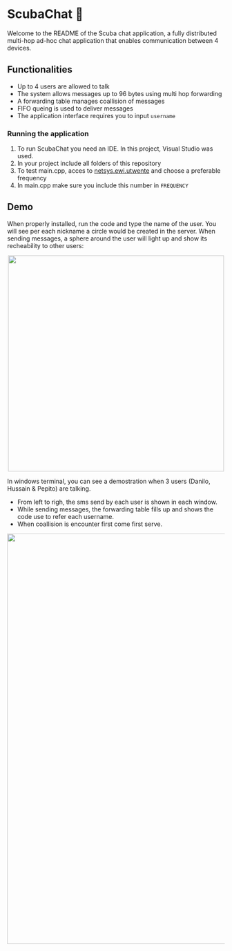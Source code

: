 # ScubaChat 🐬
Welcome to the README of the Scuba chat application, a fully distributed multi-hop ad-hoc chat application that enables communication between 4 devices.

## Functionalities
* Up to 4 users are allowed to talk
* The system allows messages up to 96 bytes using multi hop forwarding
* A forwarding table manages coallision of messages
* FIFO queing is used to deliver messages
* The application interface requires you to input `username`


### Running the application
1. To run ScubaChat you need an IDE. In this project, Visual Studio was used.
2. In your project include all folders of this repository
3. To test main.cpp, acces to [netsys.ewi.utwente](http://netsys.ewi.utwente.nl/integrationproject) and choose a preferable frequency
4. In main.cpp make sure you include this number in `FREQUENCY`

## Demo
When properly installed, run the code and type the name of the user. You will see per each nickname a circle would be created in the server.
When sending messages, a sphere around the user will light up and  show its recheability to other users:

<p align="center">
<img src="https://user-images.githubusercontent.com/70687643/151673074-73f4fbf2-9531-4a96-8fd8-9839f1d09e94.png" width ="500">
</p>

In windows terminal, you can see a demostration when 3 users (Danilo, Hussain & Pepito) are talking.
- From left to righ, the sms send by each user is shown in each window.
- While sending messages, the forwarding table fills up and shows the code use to refer each username.
- When coallision is encounter first come first serve.

<p align="center">
<img src="https://user-images.githubusercontent.com/70687643/151674647-643d7b19-3894-4ae4-895f-a33981bc8cf9.png" width ="950">
</p>



